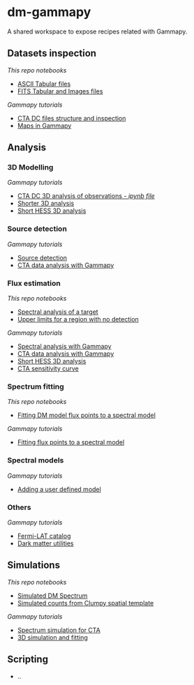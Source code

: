 # dm-gammapy

A shared workspace to expose recipes related with Gammapy.

Datasets inspection
-------------------
*This repo notebooks*
* [ASCII Tabular files](./notebooks/ASCII.ipynb)
* [FITS Tabular and Images files](./notebooks/FITS.ipynb)

*Gammapy tutorials*
* [CTA DC files structure and inspection](https://docs.gammapy.org/dev/notebooks/cta_1dc_introduction.html)
* [Maps in Gammapy](https://docs.gammapy.org/dev/notebooks/intro_maps.html)

Analysis
--------
### 3D Modelling
*Gammapy tutorials*
* [CTA DC 3D analysis of observations - *ipynb file*](https://github.com/gammapy/gammapy-extra/blob/master/analyses/cta_1dc_gc_3d.ipynb)
* [Shorter 3D analysis](https://docs.gammapy.org/dev/notebooks/analysis_3d.html)
* [Short HESS 3D analysis](https://docs.gammapy.org/dev/notebooks/hess.html)

### Source detection
*Gammapy tutorials*
* [Source detection](https://docs.gammapy.org/dev/notebooks/detect_ts.html)
* [CTA data analysis with Gammapy](https://docs.gammapy.org/dev/notebooks/cta_data_analysis.html)

### Flux estimation
*This repo notebooks*
* [Spectral analysis of a target](./notebooks/TargetSpectrumFlux.ipynb)
* [Upper limits for a region with no detection ](./notebooks/FluxUpperLimits.ipynb)

*Gammapy tutorials*
* [Spectral analysis with Gammapy](https://docs.gammapy.org/dev/notebooks/spectrum_analysis.html)
* [CTA data analysis with Gammapy](https://docs.gammapy.org/dev/notebooks/cta_data_analysis.html)
* [Short HESS 3D analysis](https://docs.gammapy.org/dev/notebooks/hess.html)
* [CTA sensitivity curve](https://docs.gammapy.org/dev/notebooks/cta_sensitivity.html)

### Spectrum fitting
*This repo notebooks*
* [Fitting DM model flux points to a spectral model](./notebooks/FittingSpectralPoints.ipynb)

*Gammapy tutorials*
* [Fitting flux points to a spectral model](https://docs.gammapy.org/dev/notebooks/sed_fitting_gammacat_fermi.html)

### Spectral models
*Gammapy tutorials*
* [Adding a user defined model](https://docs.gammapy.org/dev/notebooks/spectrum_simulation.html#Adding-a-user-defined-model)

### Others
*Gammapy tutorials*
* [Fermi-LAT catalog](https://docs.gammapy.org/dev/notebooks/fermi_lat.html)
* [Dark matter utilities](https://docs.gammapy.org/dev/notebooks/astro_dark_matter.html)

Simulations
-----------
*This repo notebooks*
* [Simulated DM Spectrum](./notebooks/SimulatedSpectrumDM.ipynb)
* [Simulated counts from Clumpy spatial template ](./notebooks/SkyDiffuseSimulation.ipynb)

*Gammapy tutorials*
* [Spectrum simulation for CTA](https://docs.gammapy.org/dev/notebooks/spectrum_simulation.html)
* [3D simulation and fitting](https://docs.gammapy.org/dev/notebooks/simulate_3d.html)


Scripting
---------
* ..
